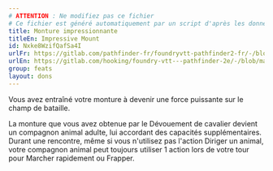 ```yaml
---
# ATTENTION : Ne modifiez pas ce fichier
# Ce fichier est généré automatiquement par un script d'après les données du module Foundry VTT officiel et de sa traduction
title: Monture impressionnante
titleEn: Impressive Mount
id: Nxke8WzifQafSa4I
urlFr: https://gitlab.com/pathfinder-fr/foundryvtt-pathfinder2-fr/-/blob/master/data/feats/Nxke8WzifQafSa4I.htm
urlEn: https://gitlab.com/hooking/foundry-vtt---pathfinder-2e/-/blob/master/packs/data/feats.db/impressive-mount.json
group: feats
layout: dons
---
```

Vous avez entraîné votre monture à devenir une force puissante sur le champ de bataille.

La monture que vous avez obtenue par le Dévouement de cavalier devient un compagnon animal adulte, lui accordant des capacités supplémentaires. Durant une rencontre, même si vous n'utilisez pas l'action Diriger un animal, votre compagnon animal peut toujours utiliser 1 action lors de votre tour pour <a class="entity-link" data-pack="pf2e.actionspf2e" data-id="Bcxarzksqt9ezrs6" draggable="true">Marcher rapidement</a> ou <a class="entity-link" data-pack="pf2e.actionspf2e" data-id="VjxZFuUXrCU94MWR" draggable="true">Frapper</a>.


